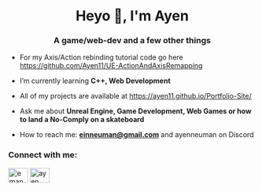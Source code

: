 <h1 align="center">Heyo 👋, I'm Ayen</h1>
<h3 align="center">A game/web-dev and a few other things</h3>



- For my Axis/Action rebinding tutorial code go here https://github.com/Ayen11/UE-ActionAndAxisRemapping

- I’m currently learning **C++, Web Development**

- All of my projects are available at https://ayen11.github.io/Portfolio-Site/

- Ask me about **Unreal Engine, Game Development, Web Games or how to land a No-Comply on a skateboard**

- How to reach me: **einneuman@gmail.com** and ayenneuman on Discord



<h3 align="left">Connect with me:</h3>
<p align="left">
<a href="https://linkedin.com/in/emanuel n. m" target="blank"><img align="center" src="https://raw.githubusercontent.com/rahuldkjain/github-profile-readme-generator/master/src/images/icons/Social/linked-in-alt.svg" alt="emanuel n. m" height="30" width="40" /></a>
<a href="https://www.youtube.com/c/ayen dev" target="blank"><img align="center" src="https://raw.githubusercontent.com/rahuldkjain/github-profile-readme-generator/master/src/images/icons/Social/youtube.svg" alt="ayen dev" height="30" width="40" /></a>
</p>
